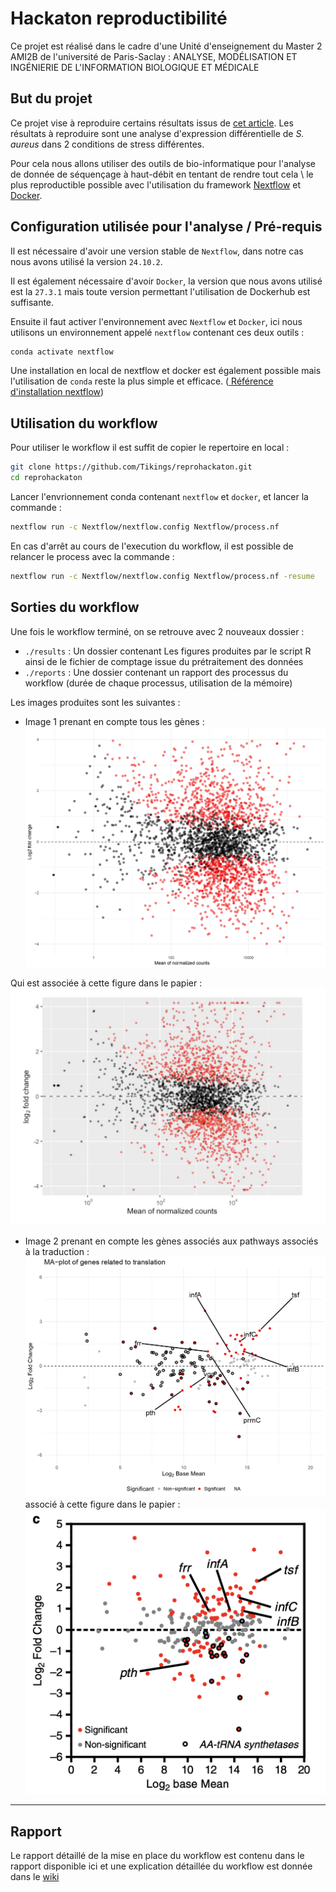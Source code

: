 # Hackaton reproductibilité

Ce projet est réalisé dans le cadre d'une Unité d'enseignement du Master 2 AMI2B de l'université de Paris-Saclay : ANALYSE, MODÉLISATION ET INGÉNIERIE DE L'INFORMATION BIOLOGIQUE ET MÉDICALE

## But du projet

Ce projet vise à reproduire certains résultats issus de [cet article](https://www.nature.com/articles/s41467-020-15966-7). 
Les résultats à reproduire sont une analyse d'expression différentielle de *S. aureus* dans 2 conditions de stress différentes.

Pour cela nous allons utiliser des outils de bio-informatique pour l'analyse de donnée de séquençage à haut-débit en tentant de rendre tout cela \ 
le plus reproductible possible avec l'utilisation du framework [Nextflow](https://nextflow.io/) et [Docker](docker.com).

## Configuration utilisée pour l'analyse / Pré-requis

Il est nécessaire d'avoir une version stable de `Nextflow`, dans notre cas nous avons utilisé la version `24.10.2`. 

Il est également nécessaire d'avoir `Docker`, la version que nous avons utilisé est la `27.3.1` mais toute version permettant l'utilisation de Dockerhub est suffisante.

Ensuite il faut activer l'environnement avec `Nextflow` et `Docker`, ici nous utilisons un environnement appelé `nextflow` contenant ces deux outils :
```sh 
conda activate nextflow
```

Une installation en local de nextflow et docker est également possible mais l'utilisation de `conda` reste la plus simple et efficace. ([ Référence d'installation nextflow](https://anaconda.org/bioconda/nextflow))

## Utilisation du workflow

Pour utiliser le workflow il est suffit de copier le repertoire en local :

```sh
git clone https://github.com/Tikings/reprohackaton.git
cd reprohackaton
```

Lancer l'envrionnement conda contenant `nextflow` et `docker`, et lancer la commande : 
```sh
nextflow run -c Nextflow/nextflow.config Nextflow/process.nf
```

En cas d'arrêt au cours de l'execution du workflow, il est possible de relancer le process avec la commande :
```sh
nextflow run -c Nextflow/nextflow.config Nextflow/process.nf -resume
```

## Sorties du workflow

Une fois le workflow terminé, on se retrouve avec 2 nouveaux dossier : 
- `./results` : Un dossier contenant Les figures produites par le script R ainsi de le fichier de comptage issue du prétraitement des données
- `./reports` : Une dossier contenant un rapport des processus du workflow (durée de chaque processus, utilisation de la mémoire)

Les images produites sont les suivantes : 
- Image 1 prenant en compte tous les gènes : 
![Image 1](Assets/MA_plot_1.jpg)

Qui est associée à cette figure dans le papier : 
![Figure 3](Assets/Fig3_supp.png)

- Image 2 prenant en compte les gènes associés aux pathways associés à la traduction : 
![Image 2](Assets/MA_plot_enhanced.jpg)
associé à cette figure dans le papier :
![Figure 3](Assets/Fig3.png)

____

## Rapport

Le rapport détaillé de la mise en place du workflow est contenu dans le rapport disponible ici et une explication détaillée du workflow est donnée dans le [ wiki ](https://github.com/Tikings/reprohackaton/wiki)

